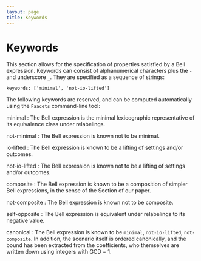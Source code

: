 ```yaml
---
layout: page
title: Keywords
---
```


Keywords
========

This section allows for the specification of properties satisfied by a
Bell expression. Keywords can consist of alphanumerical characters plus
the `-` and underscore `_`. They are specified as a sequence of strings:

~~~~ {.sourceCode .yaml}
keywords: ['minimal', 'not-io-lifted']
~~~~

The following keywords are reserved, and can be computed automatically
using the `Faacets` command-line tool:

minimal
:   The Bell expression is the minimal lexicographic representative of
    its equivalence class under relabelings.

not-minimal
:   The Bell expression is known not to be minimal.

io-lifted
:   The Bell expression is known to be a lifting of settings and/or
    outcomes.

not-io-lifted
:   The Bell expression is known not to be a lifting of settings and/or
    outcomes.

composite
:   The Bell expression is known to be a composition of simpler Bell
    expressions, in the sense of the Section of our paper.

not-composite
:   The Bell expression is known not to be composite.

self-opposite
:   The Bell expression is equivalent under relabelings to its negative
    value.

canonical
:   The Bell expression is known to be `minimal`, `not-io-lifted`,
    `not-composite`. In addition, the scenario itself is ordered
    canonically, and the bound has been extracted from the coefficients,
    who themselves are written down using integers with GCD = 1.


